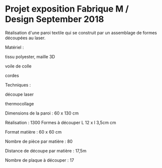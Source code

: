 # Projet exposition Fabrique M / Design September 2018

Réalisation d'une paroi textile qui se construit par un assemblage de formes découpées au laser.

Matériel :

tissu polyester, maille 3D

voile de colle

cordes

Techniques :

découpe laser

thermocollage

Dimensions de la paroi :
60 x 130 cm

Réalisation :
1300 Formes à découper  L 12 x l 3,5cm cm

Format matière : 60 x 60 cm

Nombre de pièce par matière : 80 

Distance de découpe par matière : 17,5m

Nombre de plaque à découper : 17




